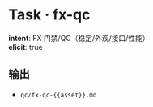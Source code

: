 # Task · fx-qc

**intent**: FX 门禁/QC（稳定/外观/接口/性能）  
**elicit**: true

## 输出

- `qc/fx-qc-{{asset}}.md`
